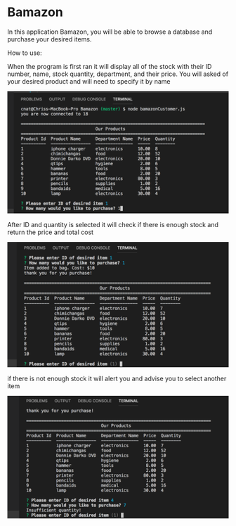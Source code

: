# Bamazon

In this application Bamazon, you will be able to browse a database and purchase your desired items.

How to use:

When the program is first ran it will display all of the stock with their ID number, name, stock quantity, department, and their price. You will asked of your desired product and will need to specify it by name

![Initial run](images/initial.png)

After ID and quantity is selected it will check if there is enough stock and return the price and total cost

![Successful transaction](images/purchased.png)

if there is not enough stock it will alert you and advise you to select another item

![Unsuccessful transaction](images/insufficient.png)